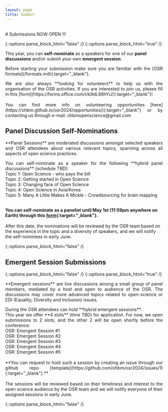 ```yaml
---
layout: page
title: Submit
---
```


<div id="submission"></div>
<br>
# Submissions NOW OPEN !!!

{::options parse_block_html="false" /}
{::options parse_block_html="true" /}

This year, you can **self-nominate** as a speakers for one of our **panel discussions** and/or submit your own **emergent session**. 

<p align="justify">
  Before starting your submission make sure you are familiar with the [OSR formats](/formats.md){:target="_blank"}.
</p>

<p align="justify">
  We are also always **looking for volunteers** to help us with the organisation of the OSR activities. If you are interested to join us, 
  please fill in this [form](https://forms.office.com/r/k9dL88hYiJ){:target="_blank"}! <br><br>
  You can find more info on volunteering opportunities [here](https://ohbm.github.io/osr2024/opportunities/){:target="_blank"} or by contacting us through e-mail: ohbmopenscience@gmail.com
</p>

## Panel Discussion Self-Nominations 

<p align="justify">
**Panel Sessions** are moderated discussions amongst selected speakers and OSR attendees about various relevant topics, spanning across all aspects of open science practices.
</p>
<p align="justify">
You can self-nominate as a speaker for the following **hybrid panel discussions** (schedule TBD): <br> 
<!-- **8:00 GMT-4 July 23, 2023** (Sunday):  -->Topic 1: Open Science - who pays the bill <br>
<!-- **14:15 GMT-4 July 23, 2023** (Sunday):  -->Topic 2: Getting started in Open Science <br>
<!-- **8:00 GMT-4 July 24, 2023** (Monday):  -->Topic 3: Changing face of Open Science <br>
<!-- **10:30 GMT-4 July 25, 2023** (Tuesday):  -->Topic 4: Open Science in Asia/Korea <br>
<!-- **10:30 GMT-4 July 26, 2023** (Wednesday):  -->Topic 5: Many A Little Makes A Mickle - Crowdsourcing for brain mapping <br><br>

<!-- **We will release the form for self-nomination as a panelist soon!** -->
**You can self-nominate as a panelist until May 1st (11:59pm anywhere on Earth) through this [form](https://forms.office.com/r/pBYUbr5bEg){:target="_blank"}.**<br> <br>
After this date, the nominations will be reviewed by the OSR team based on the experience in the topic and a diversity of speakers, and we will notify the self-nominees in early June. <br> 
</p>
{::options parse_block_html="false" /}

## Emergent Session Submissions

{::options parse_block_html="false" /}
{::options parse_block_html="true" /}
<p align="justify">
  **Emergent sessions** are live discussions among a small group of panel members, mediated by a host and open to audience of the OSR. The discussions may cover more advanced topics related to open-science or EDI (Equality, Diversity and Inclusion) issues.
</p>
<p align="justify">
During the OSR attendees can hold **hybrid emergent sessions**. <br> 
This year we offer **4 slots** (time TBD) for application. For now, we open submissions to 2 slots, and the other 2 will be open shortly before the conference:<br>
<!-- **10.30-11.30 (GMT -4) July 23** (Sunday) :  -->OSR: Emergent Session #1 <br>
<!-- **10.30-11.30 (GMT -4) July 24** (Monday) :  -->OSR: Emergent Session #2 <br>
<!-- **14.45-15.45 (GMT -4) July 24** (Monday) :  -->OSR: Emergent Session #3 <br>
<!-- **8.00-9.00 (GMT -4) July 25** (Tuesday):  -->OSR: Emergent Session #4 <br>
<!-- **14.45-15.45 (GMT -4) July 25** (Tuesday):  -->OSR: Emergent Session #5 <br>
<br> 
**You can request to hold such a session <!-- until June 25 (12pm anywhere on Earth)  -->by creating an issue through our github repo [template](https://github.com/ohbm/osr2024/issues/1){:target="_blank"}.**<br> <br>
<!-- After this date, t -->The sessions will be reviewed based on their timeliness and interest to the open science audience by the OSR team and we will notify everyone of their assigned sessions in early June. <br> 
</p>
{::options parse_block_html="false" /}

<!-- <figure class="video_container">
  <iframe width="640px" height= "480px" src= "https://forms.office.com/Pages/ResponsePage.aspx?id=DQSIkWdsW0yxEjajBLZtrQAAAAAAAAAAAAMAAC9pqdJUME0xMUowV0ZEWEpWQjM3TVRFVk5SOE1YSC4u&embed=true" frameborder= "0" marginwidth= "0" marginheight= "0" style= "border: none; max-width:100%; max-height:100vh" allowfullscreen webkitallowfullscreen mozallowfullscreen msallowfullscreen> </iframe>
</figure> -->
<br>
